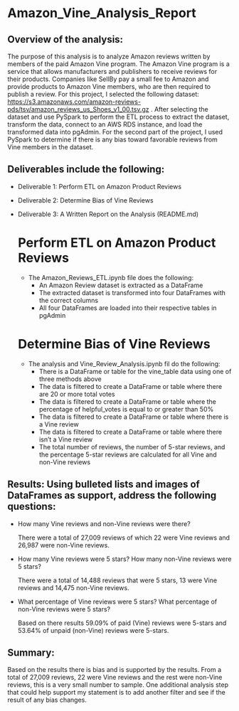 # Amazon_Vine_Analysis_Report

## Overview of the analysis: 

The purpose of this analysis is to analyze Amazon reviews written by members of the paid Amazon Vine program. The Amazon Vine program is a service that allows manufacturers and publishers to receive reviews for their products. Companies like SellBy pay a small fee to Amazon and provide products to Amazon Vine members, who are then required to publish a review.
For this project, I selected the following dataset: https://s3.amazonaws.com/amazon-reviews-pds/tsv/amazon_reviews_us_Shoes_v1_00.tsv.gz . After selecting the dataset and use PySpark to perform the ETL process to extract the dataset, transform the data, connect to an AWS RDS instance, and load the transformed data into pgAdmin. For the second part of the project, I used PySpark to determine if there is any bias toward favorable reviews from Vine members in the dataset. 

## Deliverables include the following:
* Deliverable 1: Perform ETL on Amazon Product Reviews
* Deliverable 2: Determine Bias of Vine Reviews
* Deliverable 3: A Written Report on the Analysis (README.md)

  # Perform ETL on Amazon Product Reviews 
  * The Amazon_Reviews_ETL.ipynb file does the following:
    - An Amazon Review dataset is extracted as a DataFrame
    - The extracted dataset is transformed into four DataFrames with the correct columns 
    - All four DataFrames are loaded into their respective tables in pgAdmin 

  # Determine Bias of Vine Reviews
  * The analysis and Vine_Review_Analysis.ipynb fil do the following:
    - There is a DataFrame or table for the vine_table data using one of three methods above 
    - The data is filtered to create a DataFrame or table where there are 20 or more total votes 
    - The data is filtered to create a DataFrame or table where the percentage of helpful_votes is equal to or greater than 50% 
    - The data is filtered to create a DataFrame or table where there is a Vine review 
    - The data is filtered to create a DataFrame or table where there isn’t a Vine review 
    - The total number of reviews, the number of 5-star reviews, and the percentage 5-star reviews are calculated for all Vine and non-Vine reviews

## Results: Using bulleted lists and images of DataFrames as support, address the following questions:
* How many Vine reviews and non-Vine reviews were there?
  
  There were a total of 27,009 reviews of which 22 were Vine reviews and 26,987 were non-Vine reviews.

* How many Vine reviews were 5 stars? How many non-Vine reviews were 5 stars?
  
  There were a total of 14,488 reviews that were 5 stars, 13 were Vine reviews and 14,475 non-Vine reviews. 
  
* What percentage of Vine reviews were 5 stars? What percentage of non-Vine reviews were 5 stars?
  
  Based on there results 59.09% of paid (Vine) reviews were 5-stars and 53.64% of unpaid (non-Vine) reviews were 5-stars.

## Summary: 
  Based on the results there is bias and is supported by the results. From a total of 27,009 reviews, 22 were Vine reviews and the rest were non-Vine reviews, this is a very small number to sample. One additional analysis step that could help support my statement is to add another filter and see if the result of any bias changes.
  
